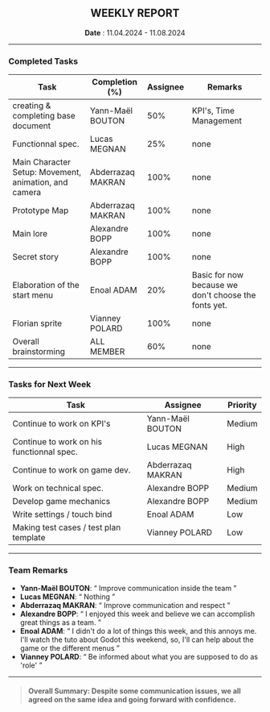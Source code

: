 <div align="center">

## **WEEKLY REPORT**

**Date** : 11.04.2024 - 11.08.2024

</div>

---

### Completed Tasks

| Task                    | Completion (%) | Assignee        | Remarks                   |
|-------------------------|----------------|-----------------|---------------------------|
| creating & completing base document | Yann-Maël BOUTON  | 50% | KPI's, Time Management |
| Functionnal spec. | Lucas MEGNAN   | 25% | none |
| Main Character Setup: Movement, animation, and camera | Abderrazaq MAKRAN  | 100% | none |
| Prototype Map | Abderrazaq MAKRAN  | 100% | none |
| Main lore | Alexandre BOPP | 100% | none |
| Secret story | Alexandre BOPP | 100% | none |
| Elaboration of the start menu | Enoal ADAM | 20% | Basic for now because we don't choose the fonts yet. |
| Florian sprite | Vianney POLARD | 100% | none |
| Overall brainstorming | ALL MEMBER | 60% | none |

---

### Tasks for Next Week

| Task                    | Assignee        |  Priority       
|-------------------------|-----------------|----------------|
| Continue to work on KPI's | Yann-Maël BOUTON  | Medium |
| Continue to work on his functionnal spec. | Lucas MEGNAN | High |
| Continue to work on game dev. | Abderrazaq MAKRAN | High |
| Work on technical spec. | Alexandre BOPP | Medium |
| Develop game mechanics | Alexandre BOPP | Medium |
| Write settings / touch bind | Enoal ADAM | Low |
| Making test cases / test plan template | Vianney POLARD | Low |

---

### Team Remarks

- **Yann-Maël BOUTON**:  “ Improve communication inside the team ”
- **Lucas MEGNAN**: “ Nothing ”
- **Abderrazaq MAKRAN**: “ Improve communication and respect ”
- **Alexandre BOPP**: “ I enjoyed this week and believe we can accomplish great things as a team. ”
- **Enoal ADAM**: “ I didn't do a lot of things this week, and this annoys me. I'll watch the tuto about Godot this weekend, so, I'll can help about the game or the different menus ”
- **Vianney POLARD**: “ Be informed about what you are supposed to do as 'role' ”

---

> #### **Overall Summary**: Despite some communication issues, we all agreed on the same idea and going forward with confidence.